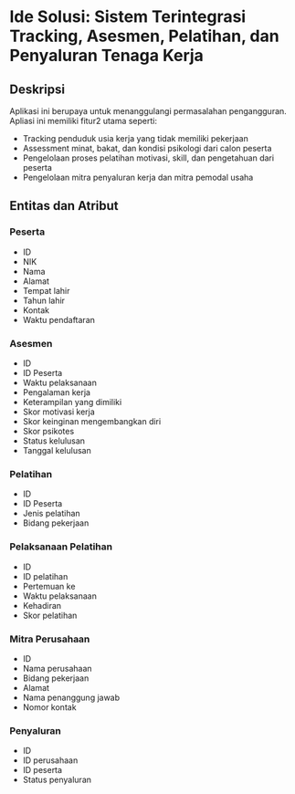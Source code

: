 # Ide Solusi: Sistem Terintegrasi Tracking, Asesmen, Pelatihan, dan Penyaluran Tenaga Kerja

## Deskripsi
Aplikasi ini berupaya untuk menanggulangi permasalahan pengangguran. Apliasi ini memiliki fitur2 utama seperti: 
- Tracking penduduk usia kerja yang tidak memiliki pekerjaan
- Assessment minat, bakat, dan kondisi psikologi dari calon peserta
- Pengelolaan proses pelatihan motivasi, skill, dan pengetahuan dari peserta
- Pengelolaan mitra penyaluran kerja dan mitra pemodal usaha

## Entitas dan Atribut

### Peserta
- ID
- NIK
- Nama
- Alamat
- Tempat lahir
- Tahun lahir
- Kontak
- Waktu pendaftaran

### Asesmen
- ID
- ID Peserta
- Waktu pelaksanaan
- Pengalaman kerja
- Keterampilan yang dimiliki
- Skor motivasi kerja
- Skor keinginan mengembangkan diri
- Skor psikotes
- Status kelulusan
- Tanggal kelulusan

### Pelatihan
- ID
- ID Peserta
- Jenis pelatihan
- Bidang pekerjaan

### Pelaksanaan Pelatihan
- ID 
- ID pelatihan
- Pertemuan ke
- Waktu pelaksanaan
- Kehadiran
- Skor pelatihan

### Mitra Perusahaan
- ID
- Nama perusahaan
- Bidang pekerjaan
- Alamat
- Nama penanggung jawab
- Nomor kontak

### Penyaluran
- ID
- ID perusahaan
- ID peserta
- Status penyaluran
